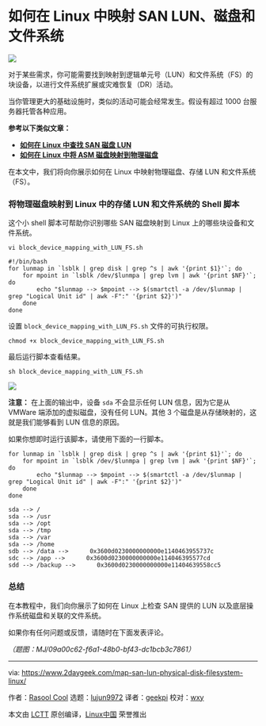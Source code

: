 [#]: subject: "How to map SAN LUN, Disk and FileSystem in Linux"
[#]: via: "https://www.2daygeek.com/map-san-lun-physical-disk-filesystem-linux/"
[#]: author: "Rasool Cool https://www.2daygeek.com/author/rasool/"
[#]: collector: "lujun9972"
[#]: translator: "geekpi"
[#]: reviewer: "wxy"
[#]: publisher: "wxy"
[#]: url: "https://linux.cn/article-16154-1.html"

如何在 Linux 中映射 SAN LUN、磁盘和文件系统
======

![][0]

对于某些需求，你可能需要找到映射到逻辑单元号（LUN）和文件系统（FS）的块设备，以进行文件系统扩展或灾难恢复（DR）活动。

当你管理更大的基础设施时，类似的活动可能会经常发生。假设有超过 1000 台服务器托管各种应用。

**参考以下类似文章：**

  * **[如何在 Linux 中查找 SAN 磁盘 LUN][1]**
  * **[如何在 Linux 中将 ASM 磁盘映射到物理磁盘][2]**

在本文中，我们将向你展示如何在 Linux 中映射物理磁盘、存储 LUN 和文件系统（FS）。

### 将物理磁盘映射到 Linux 中的存储 LUN 和文件系统的 Shell 脚本

这个小 shell 脚本可帮助你识别哪些 SAN 磁盘映射到 Linux 上的哪些块设备和文件系统。

```
vi block_device_mapping_with_LUN_FS.sh
```

```
#!/bin/bash
for lunmap in `lsblk | grep disk | grep ^s | awk '{print $1}'`; do
    for mpoint in `lsblk /dev/$lunmpa | grep lvm | awk '{print $NF}'`; do
        echo "$lunmap --> $mpoint --> $(smartctl -a /dev/$lunmap | grep "Logical Unit id" | awk -F":" '{print $2}')"
    done
done
```

设置 `block_device_mapping_with_LUN_FS.sh` 文件的可执行权限。

```
chmod +x block_device_mapping_with_LUN_FS.sh
```

最后运行脚本查看结果。

```
sh block_device_mapping_with_LUN_FS.sh
```

![][3]

**注意：** 在上面的输出中，设备 `sda` 不会显示任何 LUN 信息，因为它是从 VMWare 端添加的虚拟磁盘，没有任何 LUN。其他 3 个磁盘是从存储映射的，这就是我们能够看到 LUN 信息的原因。

如果你想即时运行该脚本，请使用下面的一行脚本。

```
for lunmap in `lsblk | grep disk | grep ^s | awk '{print $1}'`; do 
    for mpoint in `lsblk /dev/$lunmpa | grep lvm | awk '{print $NF}'`; do 
        echo "$lunmap --> $mpoint --> $(smartctl -a /dev/$lunmap | grep "Logical Unit id" | awk -F":" '{print $2}')"
    done
done
```

```
sda --> /
sda --> /usr
sda --> /opt
sda --> /tmp
sda --> /var
sda --> /home
sdb --> /data -->      0x3600d0230000000000e1140463955737c
sdc --> /app -->      0x3600d0230000000000e114046395577cd
sdd --> /backup -->      0x3600d0230000000000e11404639558cc5
```

### 总结

在本教程中，我们向你展示了如何在 Linux 上检查 SAN 提供的 LUN 以及底层操作系统磁盘和关联的文件系统。

如果你有任何问题或反馈，请随时在下面发表评论。

*（题图：MJ/09a00c62-f6a1-48b0-bf43-dc1bcb3c7861）*

--------------------------------------------------------------------------------

via: https://www.2daygeek.com/map-san-lun-physical-disk-filesystem-linux/

作者：[Rasool Cool][a]
选题：[lujun9972][b]
译者：[geekpi](https://github.com/geekpi)
校对：[wxy](https://github.com/wxy)

本文由 [LCTT](https://github.com/LCTT/TranslateProject) 原创编译，[Linux中国](https://linux.cn/) 荣誉推出

[a]: https://www.2daygeek.com/author/rasool/
[b]: https://github.com/lujun9972
[1]: https://www.2daygeek.com/find-san-disk-lun-id-linux/
[2]: https://www.2daygeek.com/shell-script-map-oracle-asm-disks-physical-disk-lun-in-linux/
[3]: https://www.2daygeek.com/wp-content/uploads/2023/06/map-san-lun-physical-disk-filesystem-linux-1a-1024x364.jpg
[0]: https://img.linux.net.cn/data/attachment/album/202309/03/091608o1ggrda4gnca98dl.jpg